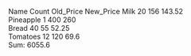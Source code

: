Name					Count						Old_Price					New_Price
Milk                     20                       156                      143.52                   
Pineapple                1                        400                      260                      
Bread                    40                       55                       52.25                    
Tomatoes                 12                       120                      69.6                     
Sum:  6055.6
